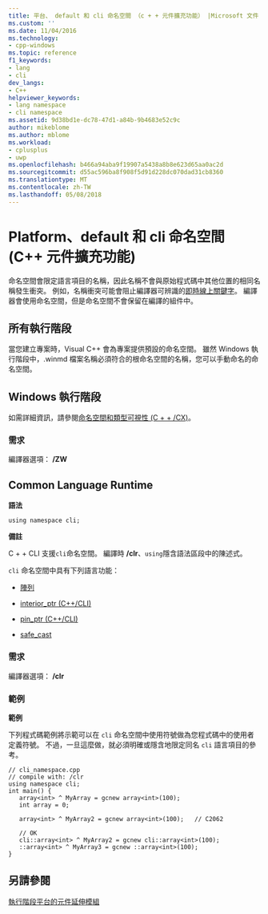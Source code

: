 ```yaml
---
title: 平台、 default 和 cli 命名空間 （c + + 元件擴充功能） |Microsoft 文件
ms.custom: ''
ms.date: 11/04/2016
ms.technology:
- cpp-windows
ms.topic: reference
f1_keywords:
- lang
- cli
dev_langs:
- C++
helpviewer_keywords:
- lang namespace
- cli namespace
ms.assetid: 9d38bd1e-dc78-47d1-a84b-9b4683e52c9c
author: mikeblome
ms.author: mblome
ms.workload:
- cplusplus
- uwp
ms.openlocfilehash: b466a94aba9f19907a5438a8b8e623d65aa0ac2d
ms.sourcegitcommit: d55ac596ba8f908f5d91d228dc070dad31cb8360
ms.translationtype: MT
ms.contentlocale: zh-TW
ms.lasthandoff: 05/08/2018
---
```

# <a name="platform-default-and-cli-namespaces--c-component-extensions"></a>Platform、default 和 cli 命名空間 (C++ 元件擴充功能)
命名空間會限定語言項目的名稱，因此名稱不會與原始程式碼中其他位置的相同名稱發生衝突。 例如，名稱衝突可能會阻止編譯器可辨識的[即時線上關鍵字](../windows/context-sensitive-keywords-cpp-component-extensions.md)。 編譯器會使用命名空間，但是命名空間不會保留在編譯的組件中。  
  
## <a name="all-runtimes"></a>所有執行階段  
 當您建立專案時，Visual C++ 會為專案提供預設的命名空間。 雖然 Windows 執行階段中，.winmd 檔案名稱必須符合的根命名空間的名稱，您可以手動命名的命名空間。  
  
## <a name="windows-runtime"></a>Windows 執行階段  
 如需詳細資訊，請參閱[命名空間和類型可視性 (C + + /CX)](http://msdn.microsoft.com/library/windows/apps/hh969551.aspx)。  
  
### <a name="requirements"></a>需求  
 編譯器選項： **/ZW**  
  
## <a name="common-language-runtime"></a>Common Language Runtime 
 **語法**  
  
```  
using namespace cli;  
```  
  
 **備註**  
  
 C + + CLI 支援`cli`命名空間。 編譯時 **/clr**、`using`隱含語法區段中的陳述式。  
  
 `cli` 命名空間中具有下列語言功能：  
  
-   [陣列](../windows/arrays-cpp-component-extensions.md)  
  
-   [interior_ptr (C++/CLI)](../windows/interior-ptr-cpp-cli.md)  
  
-   [pin_ptr (C++/CLI)](../windows/pin-ptr-cpp-cli.md)  
  
-   [safe_cast](../windows/safe-cast-cpp-component-extensions.md)  
  
### <a name="requirements"></a>需求  
 編譯器選項： **/clr**  
  
### <a name="examples"></a>範例  
 **範例**  
  
 下列程式碼範例將示範可以在 `cli` 命名空間中使用符號做為您程式碼中的使用者定義符號。  不過，一旦這麼做，就必須明確或隱含地限定同名 `cli` 語言項目的參考。  
  
```  
// cli_namespace.cpp  
// compile with: /clr  
using namespace cli;  
int main() {  
   array<int> ^ MyArray = gcnew array<int>(100);  
   int array = 0;  
  
   array<int> ^ MyArray2 = gcnew array<int>(100);   // C2062  
  
   // OK  
   cli::array<int> ^ MyArray2 = gcnew cli::array<int>(100);  
   ::array<int> ^ MyArray3 = gcnew ::array<int>(100);  
}  
```  
  
## <a name="see-also"></a>另請參閱  
 [執行階段平台的元件延伸模組](../windows/component-extensions-for-runtime-platforms.md)